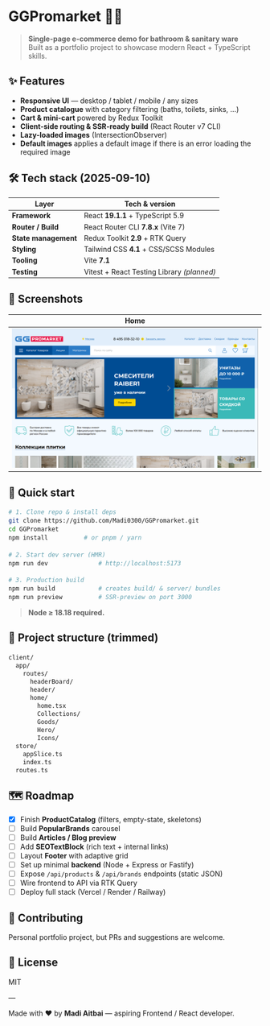 # GGPromarket 🛁🚽

> **Single-page e-commerce demo for bathroom & sanitary ware**  
> Built as a portfolio project to showcase modern React + TypeScript skills.

## ✨ Features

- **Responsive UI** — desktop / tablet / mobile / any sizes
- **Product catalogue** with category filtering (baths, toilets, sinks, …)
- **Cart & mini-cart** powered by Redux Toolkit
- **Client-side routing & SSR-ready build** (React Router v7 CLI)
- **Lazy-loaded images** (IntersectionObserver)
- **Default images** applies a default image if there is an error loading the required image

## 🛠️ Tech stack (2025-09-10)

| Layer                | Tech & version                             |
| -------------------- | ------------------------------------------ |
| **Framework**        | React **19.1.1** + TypeScript 5.9          |
| **Router / Build**   | React Router CLI **7.8.x** (Vite 7)        |
| **State management** | Redux Toolkit **2.9** + RTK Query          |
| **Styling**          | Tailwind CSS **4.1** + CSS/SCSS Modules    |
| **Tooling**          | Vite **7.1**                               |
| **Testing**          | Vitest + React Testing Library _(planned)_ |

## 📸 Screenshots

| Home                             |
| -------------------------------- |
| ![Home](./docs/screens/home.png) |

## 🚀 Quick start

```bash
# 1. Clone repo & install deps
git clone https://github.com/Madi0300/GGPromarket.git
cd GGPromarket
npm install          # or pnpm / yarn

# 2. Start dev server (HMR)
npm run dev              # http://localhost:5173

# 3. Production build
npm run build            # creates build/ & server/ bundles
npm run preview          # SSR-preview on port 3000
```

> **Node ≥ 18.18 required.**

## 📂 Project structure (trimmed)

```text
client/
  app/
    routes/
      headerBoard/
      header/
      home/
        home.tsx
        Collections/
        Goods/
        Hero/
        Icons/
  store/
    appSlice.ts
    index.ts
  routes.ts
```

## 🗺️ Roadmap

- [x] Finish **ProductCatalog** (filters, empty-state, skeletons)
- [ ] Build **PopularBrands** carousel
- [ ] Build **Articles / Blog preview**
- [ ] Add **SEOTextBlock** (rich text + internal links)
- [ ] Layout **Footer** with adaptive grid
- [ ] Set up minimal **backend** (Node + Express or Fastify)
- [ ] Expose `/api/products` & `/api/brands` endpoints (static JSON)
- [ ] Wire frontend to API via RTK Query
- [ ] Deploy full stack (Vercel / Render / Railway)

## 🤝 Contributing

Personal portfolio project, but PRs and suggestions are welcome.

## 📄 License

MIT

—

Made with ❤️ by **Madi Aitbai** — aspiring Frontend / React developer.
